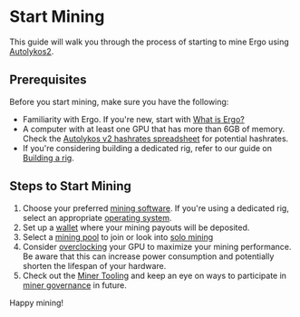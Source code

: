 # Start Mining

This guide will walk you through the process of starting to mine Ergo using [Autolykos2](autolykos.md). 

## Prerequisites

Before you start mining, make sure you have the following:

- Familiarity with Ergo. If you're new, start with [What is Ergo?](why.md)
- A computer with at least one GPU that has more than 6GB of memory. Check the [Autolykos v2 hashrates spreadsheet](https://docs.google.com/spreadsheets/d/1NsuoDB27EwCo_BlSjCP3GMLfTSJRPIWIBsL-wPTllUg) for potential hashrates.
- If you're considering building a dedicated rig, refer to our guide on [Building a rig](rig.md).

## Steps to Start Mining

1. Choose your preferred [mining software](software.md). If you're using a dedicated rig, select an appropriate [operating system](os.md).
2. Set up a [wallet](wallets.md) where your mining payouts will be deposited.
3. Select a [mining pool](pools.md) to join or look into [solo mining](solo.md)
4. Consider [overclocking](overclocking.md) your GPU to maximize your mining performance. Be aware that this can increase power consumption and potentially shorten the lifespan of your hardware.
5. Check out the [Miner Tooling](miner-tooling.md) and keep an eye on ways to participate in [miner governance](governance.md) in future.

Happy mining!